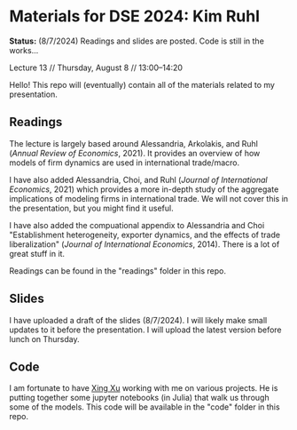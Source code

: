 # Materials for DSE 2024: Kim Ruhl

**Status:** (8/7/2024) Readings and slides are posted. Code is still in the works...

Lecture 13 // Thursday, August 8 // 13:00&ndash;14:20

Hello! This repo will (eventually) contain all of the materials related to my presentation. 

## Readings
The lecture is largely based around Alessandria, Arkolakis, and Ruhl (*Annual Review of Economics*, 2021). It provides an overview of how models of firm dynamics are used in international trade/macro. 

I have also added Alessandria, Choi, and Ruhl (*Journal of International Economics*, 2021) which provides a more in-depth study of the aggregate implications of modeling firms in international trade. We will not cover this in the presentation, but you might find it useful. 

I have also added the compuational appendix to Alessandria and Choi "Establishment heterogeneity, exporter dynamics, and the effects of trade liberalization" (*Journal of International Economics*, 2014). There is a lot of great stuff in it. 

Readings can be found in the "readings" folder in this repo.

## Slides
I have uploaded a draft of the slides (8/7/2024). I will likely make small updates to it before the presentation. I will upload the latest version before lunch on Thursday. 

## Code
I am fortunate to have [Xing Xu](https://github.com/2xu2) working with me on various projects. He is putting together some jupyter notebooks (in Julia) that walk us through some of the models. This code will be available in the "code" folder in this repo.
